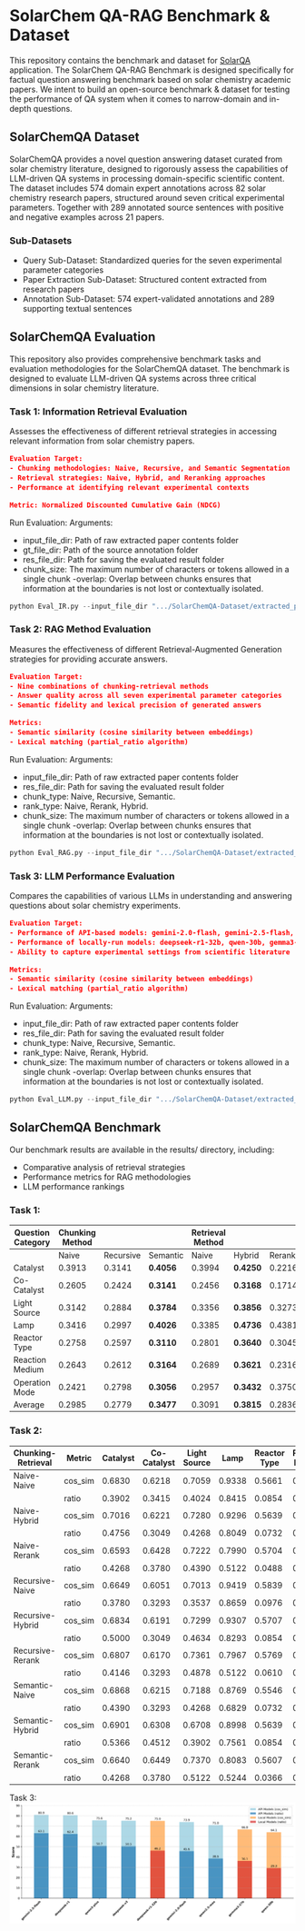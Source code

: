 # SolarChem QA-RAG Benchmark & Dataset

This repository contains the benchmark and dataset for [SolarQA](https://github.com/oeg-upm/solar-qa) application. The SolarChem QA-RAG Benchmark is designed specifically for factual question answering benchmark based on solar chemistry academic papers. We intent to build an open-source benchmark & dataset for testing the performance of QA system when it comes to narrow-domain and in-depth questions. 

## SolarChemQA Dataset

SolarChemQA provides a novel question answering dataset curated from solar chemistry literature, designed to rigorously assess the capabilities of LLM-driven QA systems in processing domain-specific scientific content. The dataset includes 574 domain expert annotations across 82 solar chemistry research papers, structured around seven critical experimental parameters. Together with 289 annotated source sentences with positive and negative examples across 21 papers.

### Sub-Datasets

- Query Sub-Dataset: Standardized queries for the seven experimental parameter categories
- Paper Extraction Sub-Dataset: Structured content extracted from research papers
- Annotation Sub-Dataset: 574 expert-validated annotations and 289 supporting textual sentences

## SolarChemQA Evaluation

This repository also provides comprehensive benchmark tasks and evaluation methodologies for the SolarChemQA dataset. The benchmark is designed to evaluate LLM-driven QA systems across three critical dimensions in solar chemistry literature.

### Task 1: Information Retrieval Evaluation
Assesses the effectiveness of different retrieval strategies in accessing relevant information from solar chemistry papers.

```json
Evaluation Target:
- Chunking methodologies: Naive, Recursive, and Semantic Segmentation
- Retrieval strategies: Naive, Hybrid, and Reranking approaches
- Performance at identifying relevant experimental contexts
```
```json
Metric: Normalized Discounted Cumulative Gain (NDCG)
```

Run Evaluation: 
Arguments:
- input_file_dir: Path of raw extracted paper contents folder
- gt_file_dir: Path of the source annotation folder
- res_file_dir: Path for saving the evaluated result folder
- chunk_size: The maximum number of characters or tokens allowed in a single chunk
-overlap: Overlap between chunks ensures that information at the boundaries is not lost or contextually isolated.
```python
python Eval_IR.py --input_file_dir ".../SolarChemQA-Dataset/extracted_paper" --gt_file_dir ".../SolarChemQA-Dataset/domain_expert_annotated_sources/" --res_file_dir ".../Task-1-information-retrieval/result/" --chunk_size "1028" --overlap "128"
```

### Task 2: RAG Method Evaluation
Measures the effectiveness of different Retrieval-Augmented Generation strategies for providing accurate answers.

```json
Evaluation Target:
- Nine combinations of chunking-retrieval methods
- Answer quality across all seven experimental parameter categories
- Semantic fidelity and lexical precision of generated answers
```
```json
Metrics:
- Semantic similarity (cosine similarity between embeddings)
- Lexical matching (partial_ratio algorithm)
```
Run Evaluation: 
Arguments:
- input_file_dir: Path of raw extracted paper contents folder
- res_file_dir: Path for saving the evaluated result folder
- chunk_type: Naive, Recursive, Semantic.
- rank_type: Naive, Rerank, Hybrid.
- chunk_size: The maximum number of characters or tokens allowed in a single chunk
-overlap: Overlap between chunks ensures that information at the boundaries is not lost or contextually isolated.
```python
python Eval_RAG.py --input_file_dir ".../SolarChemQA-Dataset/extracted_paper" --res_file_dir ".../Task-1-information-retrieval/result/" --chunk_type "Naive" --rank_type "Naive" --chunk_size "1028" --overlap "128"
```

### Task 3: LLM Performance Evaluation
Compares the capabilities of various LLMs in understanding and answering questions about solar chemistry experiments.

```json
Evaluation Target:
- Performance of API-based models: gemini-2.0-flash, gemini-2.5-flash, deepseek-v3, deepseek-r1, qwen3-plus, qwen2.5-max
- Performance of locally-run models: deepseek-r1-32b, qwen-30b, gemma3-27b
- Ability to capture experimental settings from scientific literature
```
```json
Metrics:
- Semantic similarity (cosine similarity between embeddings)
- Lexical matching (partial_ratio algorithm)
```
Run Evaluation: 
Arguments:
- input_file_dir: Path of raw extracted paper contents folder
- res_file_dir: Path for saving the evaluated result folder
- chunk_type: Naive, Recursive, Semantic.
- rank_type: Naive, Rerank, Hybrid.
- chunk_size: The maximum number of characters or tokens allowed in a single chunk
-overlap: Overlap between chunks ensures that information at the boundaries is not lost or contextually isolated.
```python
python Eval_LLM.py --input_file_dir ".../SolarChemQA-Dataset/extracted_paper" --res_file_dir ".../Task-1-information-retrieval/result/" --chunk_type "Naive" --rank_type "Naive" --chunk_size "1028" --overlap "128"
```

## SolarChemQA Benchmark

Our benchmark results are available in the results/ directory, including:
- Comparative analysis of retrieval strategies
- Performance metrics for RAG methodologies
- LLM performance rankings
  
### Task 1:

| Question Category | Chunking Method |      |     | Retrieval Method |           |           |
|-------------------|----------------|------|-----|------------------|-----------|-----------|
|                   | Naive          | Recursive | Semantic         | Naive     | Hybrid    | Reranking |
| Catalyst          | 0.3913         | 0.3141    | **0.4056**       | 0.3994    | **0.4250**| 0.2216    |
| Co-Catalyst       | 0.2605         | 0.2424    | **0.3141**       | 0.2456    | **0.3168**| 0.1714    |
| Light Source      | 0.3142         | 0.2884    | **0.3784**       | 0.3356    | **0.3856**| 0.3273    |
| Lamp              | 0.3416         | 0.2997    | **0.4026**       | 0.3385    | **0.4736**| 0.4381    |
| Reactor Type      | 0.2758         | 0.2597    | **0.3110**       | 0.2801    | **0.3640**| 0.3045    |
| Reaction Medium   | 0.2643         | 0.2612    | **0.3164**       | 0.2689    | **0.3621**| 0.2316    |
| Operation Mode    | 0.2421         | 0.2798    | **0.3056**       | 0.2957    | **0.3432**| 0.3750    |
| Average           | 0.2985         | 0.2779    | **0.3477**       | 0.3091    | **0.3815**| 0.2836    |


### Task 2:

| Chunking-Retrieval | Metric | Catalyst | Co-Catalyst | Light Source | Lamp | Reactor Type | Reaction Medium | Operation Mode | Average |
|--------------------|--------|----------|-------------|--------------|------|--------------|-----------------|----------------|---------|
| Naive-Naive        | cos_sim | 0.6830 | 0.6218 | 0.7059 | 0.9338 | 0.5661 | 0.8339 | 0.8258 | 0.7386 |
|                    | ratio   | 0.3902 | 0.3415 | 0.4024 | 0.8415 | 0.0854 | 0.5732 | 0.5610 | 0.4565 |
| Naive-Hybrid       | cos_sim | 0.7016 | 0.6221 | 0.7280 | 0.9296 | 0.5639 | 0.8233 | 0.7570 | 0.7322 |
|                    | ratio   | 0.4756 | 0.3049 | 0.4268 | 0.8049 | 0.0732 | 0.5610 | 0.3780 | 0.4321 |
| Naive-Rerank       | cos_sim | 0.6593 | 0.6428 | 0.7222 | 0.7990 | 0.5704 | 0.7786 | 0.7253 | 0.6997 |
|                    | ratio   | 0.4268 | 0.3780 | 0.4390 | 0.5122 | 0.0488 | 0.4512 | 0.2927 | 0.3641 |
| Recursive-Naive    | cos_sim | 0.6649 | 0.6051 | 0.7013 | 0.9419 | 0.5839 | 0.7889 | 0.8189 | 0.7293 |
|                    | ratio   | 0.3780 | 0.3293 | 0.3537 | 0.8659 | 0.0976 | 0.5122 | 0.5366 | 0.4390 |
| Recursive-Hybrid   | cos_sim | 0.6834 | 0.6191 | 0.7299 | 0.9307 | 0.5707 | 0.8281 | 0.7079 | 0.7243 |
|                    | ratio   | 0.5000 | 0.3049 | 0.4634 | 0.8293 | 0.0854 | 0.5732 | 0.2439 | 0.4286 |
| Recursive-Rerank   | cos_sim | 0.6807 | 0.6170 | 0.7361 | 0.7967 | 0.5769 | 0.7647 | 0.6762 | 0.6926 |
|                    | ratio   | 0.4146 | 0.3293 | 0.4878 | 0.5122 | 0.0610 | 0.3902 | 0.1585 | 0.3362 |
| Semantic-Naive     | cos_sim | 0.6868 | 0.6215 | 0.7188 | 0.8769 | 0.5546 | 0.8622 | 0.8208 | 0.7345 |
|                    | ratio   | 0.4390 | 0.3293 | 0.4268 | 0.6829 | 0.0732 | 0.6220 | 0.5610 | 0.4477 |
| Semantic-Hybrid    | cos_sim | 0.6901 | 0.6308 | 0.6708 | 0.8998 | 0.5639 | 0.8786 | 0.7632 | 0.7282 |
|                    | ratio   | 0.5366 | 0.4512 | 0.3902 | 0.7561 | 0.0854 | 0.6585 | 0.4146 | 0.4703 |
| Semantic-Rerank    | cos_sim | 0.6640 | 0.6449 | 0.7370 | 0.8083 | 0.5607 | 0.8400 | 0.7495 | 0.7149 |
|                    | ratio   | 0.4268 | 0.3780 | 0.5122 | 0.5244 | 0.0366 | 0.5854 | 0.3415 | 0.4007 |

Task 3:
![leaderboard~](/img/llm_performance_solarchemqa.png)

